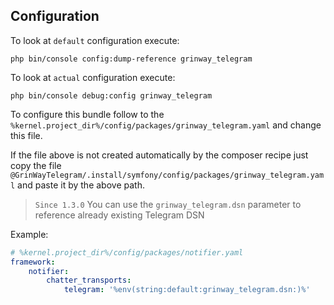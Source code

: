 Configuration
------
To look at `default` configuration execute:

```console
php bin/console config:dump-reference grinway_telegram
```

To look at `actual` configuration execute:

```console
php bin/console debug:config grinway_telegram
```

To configure this bundle follow to the
`%kernel.project_dir%/config/packages/grinway_telegram.yaml`
and change this file.

If the file above is not created automatically by the composer recipe
just copy the file
`@GrinWayTelegram/.install/symfony/config/packages/grinway_telegram.yaml`
and paste it by the above path.

> `Since 1.3.0` You can use the `grinway_telegram.dsn` parameter
> to reference already existing Telegram DSN

Example:

```yaml
# %kernel.project_dir%/config/packages/notifier.yaml
framework:
    notifier:
        chatter_transports:
            telegram: '%env(string:default:grinway_telegram.dsn:)%'
```
